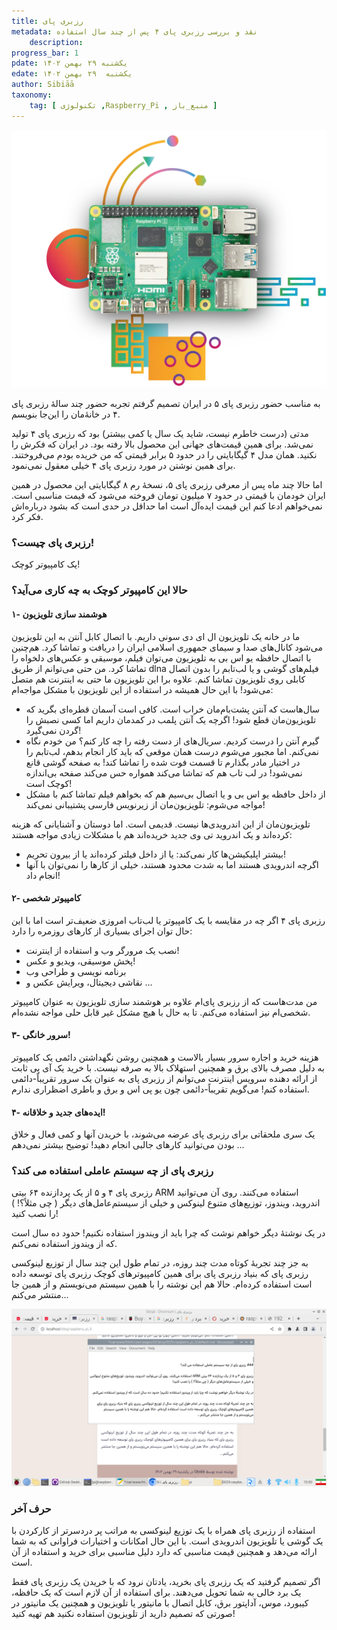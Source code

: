 ```yaml
---
title: رزبری پای
metadata: نقد و بررسی رزبری پای ۴ پس از چند سال استفاده 
    description: 
progress_bar: 1
pdate: یکشنبه ۲۹ بهمن ۱۴۰۲
edate: یکشنبه  ۲۹ بهمن ۱۴۰۲    
author: Sibiāā
taxonomy: 
    tag: [ تکنولوژی ,Raspberry_Pi , منبع_باز ]
---
```

![ رزبری پای ۵ ](raspberry-pi-5.webp?classes=center&loading=lazy)
<div class="align-center">
</div>


به مناسب حضور رزبری پای ۵ در ایران تصمیم گرفتم تجربه حضور چند سالهٔ رزبری پای ۴ در خانهٔ‌مان را این‌جا بنویسم.

مدتی (درست خاطرم نیست، شاید یک سال یا کمی بیشتر) بود که رزبری پای ۴ تولید نمی‌شد. برای همین قیمت‌های جهانی این محصول بالا رفته بود. در ایران که فکرش را نکنید. همان مدل ۴ گیگابایتی را در حدود ۵ برابر قیمتی که من خریده بودم می‌فروختند. برای همین نوشتن در مورد رزبری پای ۴ خیلی معقول نمی‌نمود.

اما حالا چند ماه پس از معرفی رزبری پای ۵، نسخهٔ رم ۸ گیگابایتی این محصول در همین ایران خودمان با قیمتی در حدود ۷ میلیون تومان فروخته می‌شود که قیمت مناسبی است. نمی‌خواهم ادعا کنم این قیمت ایده‌آل است اما حداقل در حدی است که بشود درباره‌اش فکر کرد.

### رزبری پای چیست؟!

یک کامپیوتر کوچک!

### حالا این کامپیوتر کوچک به چه کاری می‌آید؟
#### ۱- هوشمند سازی تلویزیون
ما در خانه یک تلویزیون ال ای دی سونی داریم. با اتصال کابل آنتن به این تلویزیون می‌شود کانال‌های صدا و سیمای جمهوری اسلامی ایران را دریافت و تماشا کرد. هم‌چنین با اتصال حافظه یو اس بی به تلویزیون می‌توان فیلم‌، موسیقی و عکس‌های دلخواه را تماشا کرد. من حتی می‌توانم از طریق dlna فیلم‌های گوشی و یا لب‌تابم را بدون اتصال کابلی روی تلویزیون تماشا کنم. علاوه برا این تلویزیون ما حتی به اینترنت هم متصل می‌شود! با این حال همیشه در استفاده از این تلویزیون با مشکل مواجه‌ام:

- سال‌هاست که آنتن پشت‌بام‌مان خراب است. کافی است آسمان قطره‌ای بگرید که تلویزیون‌مان قطع شود! اگرچه یک آنتن پلمب در کمدمان داریم اما کسی نصبش را گردن نمی‌گیرد! 
- گیرم آنتن را درست کردیم. سریال‌های از دست رفته را چه کار کنم؟ من خودم نگاه نمی‌کنم. اما مجبور می‌شوم درست همان موقعی که باید کار انجام بدهم، لب‌تابم را در اختیار مادر بگذارم تا قسمت فوت شده را تماشا کند! به صفحه گوشی قانع نمی‌شود! در لب تاب هم که تماشا می‌کند همواره حس می‌کند صفحه بی‌اندازه کوچک است!
- از داخل حافظه یو اس بی و یا اتصال بی‌سیم هم که بخواهم فیلم تماشا کنم با مشکل مواجه می‌شوم: تلویزیون‌مان از زیرنویس فارسی پشتیبانی نمی‌کند!

تلویزیون‌مان از این اندرویدی‌ها نیست. قدیمی است. اما دوستان و آشنایانی که هزینه‌ کرده‌اند و یک اندروید تی وی جدید خریده‌اند هم با مشکلات زیادی مواجه هستند:
- بیشتر اپلیکیشن‌ها کار نمی‌کند: یا از داخل فیلتر کرده‌اند یا از بیرون تحریم!
- اگرچه اندرویدی هستند اما به شدت محدود هستند، خیلی از کارها را نمی‌توان با آنها انجام داد!

#### ۲- کامپیوتر شخصی

رزبری پای ۴ اگر چه در مقایسه با یک کامپیوتر یا لب‌تاب امروزی ضعیف‌تر است اما با این حال توان اجرای بسیاری از کارهای روزمره را دارد:
- نصب یک مرورگر وب و استفاده از اینترنت!
- پخش موسیقی، ویدیو و عکس!
- برنامه نویسی و طراحی وب
- نقاشی دیجیتال، ویرایش عکس و ...

من مدت‌هاست که از رزبری پای‌ام علاوه بر هوشمند سازی تلویزیون به عنوان کامپیوتر شخصی‌ام نیز استفاده می‌کنم. تا به حال با هیچ مشکل غیر قابل حلی مواجه نشده‌ام.


#### ۳- سرور خانگی!
هزینه خرید و اجاره سرور بسیار بالاست و همچنین روشن نگهداشتن دائمی یک کامپیوتر به دلیل مصرف بالای برق و همچنین استهلاک بالا به صرفه نیست. با خرید یک آی پی ثابت از ارائه دهنده سرویس اینترنت می‌توانم از رزبری پای به عنوان یک سرور تقریباً-دائمی استفاده کنم! می‌گویم تقریباً-دائمی چون یو پی اس و برق و باطری اضظراری ندارم. 

#### ۴- ایده‌های جدید و خلاقانه!
یک سری ملحقاتی برای رزبری پای عرضه می‌شوند، با خریدن آنها و کمی فعال و خلاق بودن می‌توانید کارهای جالبی انجام دهید! توضیح بیشتر نمی‌دهم ...


### رزبری پای از چه سیستم عاملی استفاده می کند؟

رزبری پای ۴ و ۵ از یک پردازنده ۶۴ بیتی ARM استفاده می‌کنند. روی آن می‌توانید اندروید، ویندوز، توزیع‌های متنوع لینوکس و خیلی از سیستم‌عامل‌های دیگر ( چی مثلاً؟! ) را نصب کنید!

در یک نوشتهٔ دیگر خواهم نوشت که چرا باید از ویندوز استفاده نکنیم! حدود ده سال است که از ویندوز استفاده نمی‌کنم.

به جز چند تجربهٔ کوتاه مدت چند روزه، در تمام طول این چند سال از توزیع لینوکسی رزبری پای که بنیاد رزبری پای برای همین کامپیوترهای کوچک رزبری پای توسعه داده است استفاده کرده‌ام. حالا هم این نوشته را با همین سیستم می‌نویستم و از همین جا منتشر می‌کنم...

![ تصویری از محیط کار من در رزبری پای ](ss.png?classes=center)

### حرف آخر

استفاده از رزبری پای همراه با یک توزیع لینوکسی به مراتب پر دردسرتر از کارکردن با یک گوشی یا تلویزیون اندرویدی است. با این حال امکانات و اختیارات فراوانی که به شما ارائه می‌دهد و همچنین قیمت مناسبی که دارد دلیل مناسبی برای خرید و استفاده از آن است.

اگر تصمیم گرفتید که یک رزبری پای بخرید، یادتان نرود که با خریدن یک رزبری پای فقط یک برد خالی به شما تحویل می‌دهند. برای استفاده از آن لازم است که یک حافظه، کیبورد، موس، آداپتور برق، کابل اتصال با مانیتور یا تلویزیون و همچنین یک مانیتور در صورتی که تصمیم دارید از تلویزیون استفاده نکنید هم تهیه کنید!
